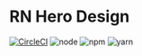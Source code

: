 # RN Hero Design

[![CircleCI](https://circleci.com/gh/Thinkei/rn-hero-design/tree/release.svg?style=svg&circle-token=52ed450e362fea681befc130245b1914c2b676b0)](https://circleci.com/gh/Thinkei/rn-hero-design/tree/release)
![node](https://img.shields.io/badge/node-10.16.0-brightgreen)
![npm](https://img.shields.io/badge/npm-6.9.0-red)
![yarn](https://img.shields.io/badge/yarn-1.10.1-blue)
